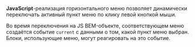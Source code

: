 **JavaScript**-реализация горизонтального меню позволяет динамически переключать активный пункт меню по клику левой кнопкой мыши.

Во время переключения на JS BEM-объекте, соответствующем меню создаётся событие `current` с данными о том, какой пункт меню выбран. Блоки, использующие меню, могут реагировать на это событие.
